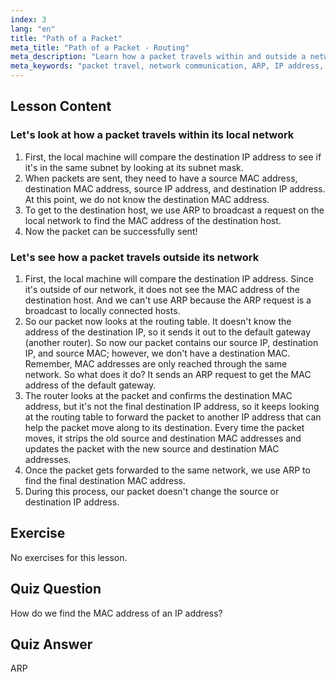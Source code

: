 ```yaml
---
index: 3
lang: "en"
title: "Path of a Packet"
meta_title: "Path of a Packet - Routing"
meta_description: "Learn how a packet travels within and outside a network. Understand IP, MAC, ARP, and routing tables for network communication. Start your Linux networking journey!"
meta_keywords: "packet travel, network communication, ARP, IP address, MAC address, routing table, Linux networking, beginner guide"
---
```


## Lesson Content

### Let's look at how a packet travels within its local network

1. First, the local machine will compare the destination IP address to see if it's in the same subnet by looking at its subnet mask.
2. When packets are sent, they need to have a source MAC address, destination MAC address, source IP address, and destination IP address. At this point, we do not know the destination MAC address.
3. To get to the destination host, we use ARP to broadcast a request on the local network to find the MAC address of the destination host.
4. Now the packet can be successfully sent!

### Let's see how a packet travels outside its network

1. First, the local machine will compare the destination IP address. Since it's outside of our network, it does not see the MAC address of the destination host. And we can't use ARP because the ARP request is a broadcast to locally connected hosts.
2. So our packet now looks at the routing table. It doesn't know the address of the destination IP, so it sends it out to the default gateway (another router). So now our packet contains our source IP, destination IP, and source MAC; however, we don't have a destination MAC. Remember, MAC addresses are only reached through the same network. So what does it do? It sends an ARP request to get the MAC address of the default gateway.
3. The router looks at the packet and confirms the destination MAC address, but it's not the final destination IP address, so it keeps looking at the routing table to forward the packet to another IP address that can help the packet move along to its destination. Every time the packet moves, it strips the old source and destination MAC addresses and updates the packet with the new source and destination MAC addresses.
4. Once the packet gets forwarded to the same network, we use ARP to find the final destination MAC address.
5. During this process, our packet doesn't change the source or destination IP address.

## Exercise

No exercises for this lesson.

## Quiz Question

How do we find the MAC address of an IP address?

## Quiz Answer

ARP

